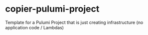 # copier-pulumi-project
Template for a Pulumi Project that is just creating infrastructure (no application code / Lambdas)
